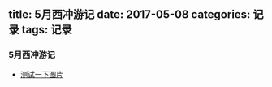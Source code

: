 title: 5月西冲游记
date: 2017-05-08
categories: 记录
tags: 记录
---


### 5月西冲游记

- [测试一下图片](/img/photo_01.jpg)